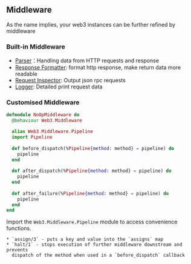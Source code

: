 ## Middleware

As the name implies, your web3 instances can be further refined by middleware

### Built-in Middleware

- [Parser](../lib/web3/middleware/parser.ex)：Handling data from HTTP requests and response
- [Response Formatter](../lib/web3/middleware/response_formatter.ex): format http response, make return data more readable
- [Request Inspector](../lib/web3/middleware/request_inspector.ex): Output json rpc requests
- [Logger](../lib/web3/middleware/logger.ex): Detailed print request data

### Customised Middleware


```elixir
defmodule NoOpMiddleware do
  @behaviour Web3.Middleware

  alias Web3.Middleware.Pipeline
  import Pipeline
	
  def before_dispatch(%Pipeline{method: method} = pipeline) do
    pipeline
  end
	
  def after_dispatch(%Pipeline{method: method} = pipeline) do
    pipeline
  end
	
  def after_failure(%Pipeline{method: method} = pipeline) do
    pipeline
  end
end
```
 Import the `Web3.Middleware.Pipeline` module to access convenience
  functions.

    * `assign/3` - puts a key and value into the `assigns` map
    * `halt/1` - stops execution of further middleware downstream and prevents
      dispatch of the method when used in a `before_dispatch` callback
